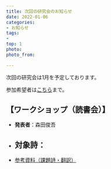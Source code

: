 ```yaml
---
title: 次回の研究会のお知らせ
date: 2022-01-06
categories:
- お知らせ
tags: 
- 
top: 1
photo: 
photo_from: 

---
```


次回の研究会は1月を予定しております。

参加希望者は[こちら](/contact/)まで。

## 【ワークショップ（読書会）】

- **発表者**：森田俊吾

- **対象詩**：
    - 

- [参考資料（課題詩・翻訳）]()
